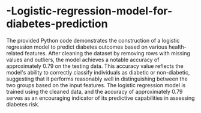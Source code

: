 # -Logistic-regression-model-for-diabetes-prediction

The provided Python code demonstrates the construction of a logistic regression model to predict diabetes outcomes based on various health-related features. After cleaning the dataset by removing rows with missing values and outliers, the model achieves a notable accuracy of approximately 0.79 on the testing data. This accuracy value reflects the model's ability to correctly classify individuals as diabetic or non-diabetic, suggesting that it performs reasonably well in distinguishing between the two groups based on the input features. The logistic regression model is trained using the cleaned data, and the accuracy of approximately 0.79 serves as an encouraging indicator of its predictive capabilities in assessing diabetes risk.
